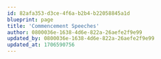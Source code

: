 ```yaml
---
id: 82afa353-d3ce-4f6a-b2b4-b22058845a1d
blueprint: page
title: 'Commencement Speeches'
author: 0800036e-1638-4d6e-822a-26aefe2f9e99
updated_by: 0800036e-1638-4d6e-822a-26aefe2f9e99
updated_at: 1706590756
---
```

